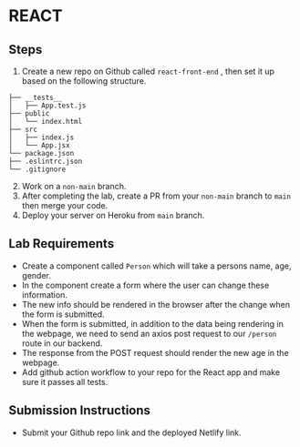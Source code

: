 # REACT

## Steps

1. Create a new repo on Github called `react-front-end` , then set it up based on the following structure.

```text
├── __tests__
│   ├── App.test.js
├── public
│   └── index.html
├── src
│   ├── index.js
│   └── App.jsx
└── package.json
├── .eslintrc.json
└── .gitignore
```

2. Work on a `non-main` branch.
3. After completing the lab, create a PR from your `non-main` branch to `main` then merge your code.
4. Deploy your server on Heroku from `main` branch.

## Lab Requirements

- Create a component called `Person` which will take a persons name, age, gender.
- In the component create a form where the user can change these information.
- The new info should be rendered in the browser after the change when the form is submitted.
- When the form is submitted, in addition to the data being rendering in the webpage, we need to send an axios post request to our `/person` route in our backend.
- The response from the POST request should render the new age in the webpage.
- Add github action workflow to your repo for the React app and make sure it passes all tests.

## Submission Instructions

- Submit your Github repo link and the deployed Netlify link.
